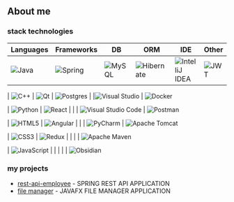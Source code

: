 ## About me
### stack technologies
| Languages | Frameworks | DB | ORM | IDE | Other |
|-----------|------------|----|-----|-----|-------|
| ![Java](https://img.shields.io/badge/java-%23ED8B00.svg?style=for-the-badge&logo=openjdk&logoColor=white) | ![Spring](https://img.shields.io/badge/spring-%236DB33F.svg?style=for-the-badge&logo=spring&logoColor=white) | ![MySQL](https://img.shields.io/badge/mysql-%2300f.svg?style=for-the-badge&logo=mysql&logoColor=white) | ![Hibernate](https://img.shields.io/badge/Hibernate-59666C?style=for-the-badge&logo=Hibernate&logoColor=white) | ![IntelliJ IDEA](https://img.shields.io/badge/IntelliJIDEA-000000.svg?style=for-the-badge&logo=intellij-idea&logoColor=white) | ![JWT](https://img.shields.io/badge/JWT-black?style=for-the-badge&logo=JSON%20web%20tokens)

| ![C++](https://img.shields.io/badge/c++-%2300599C.svg?style=for-the-badge&logo=c%2B%2B&logoColor=white) | ![Qt](https://img.shields.io/badge/Qt-%23217346.svg?style=for-the-badge&logo=Qt&logoColor=white) | ![Postgres](https://img.shields.io/badge/postgres-%23316192.svg?style=for-the-badge&logo=postgresql&logoColor=white) | |![Visual Studio](https://img.shields.io/badge/Visual%20Studio-5C2D91.svg?style=for-the-badge&logo=visual-studio&logoColor=white) | ![Docker](https://img.shields.io/badge/docker-%230db7ed.svg?style=for-the-badge&logo=docker&logoColor=white)

| ![Python](https://img.shields.io/badge/python-3670A0?style=for-the-badge&logo=python&logoColor=ffdd54) | ![React](https://img.shields.io/badge/react-%2320232a.svg?style=for-the-badge&logo=react&logoColor=%2361DAFB) | | | ![Visual Studio Code](https://img.shields.io/badge/Visual%20Studio%20Code-0078d7.svg?style=for-the-badge&logo=visual-studio-code&logoColor=white) | ![Postman](https://img.shields.io/badge/Postman-FF6C37?style=for-the-badge&logo=postman&logoColor=white)

| ![HTML5](https://img.shields.io/badge/html5-%23E34F26.svg?style=for-the-badge&logo=html5&logoColor=white) | ![Angular](https://img.shields.io/badge/angular-%23DD0031.svg?style=for-the-badge&logo=angular&logoColor=white) | | | ![PyCharm](https://img.shields.io/badge/pycharm-143?style=for-the-badge&logo=pycharm&logoColor=black&color=black&labelColor=green) | ![Apache Tomcat](https://img.shields.io/badge/apache%20tomcat-%23F8DC75.svg?style=for-the-badge&logo=apache-tomcat&logoColor=black)

| ![CSS3](https://img.shields.io/badge/css3-%231572B6.svg?style=for-the-badge&logo=css3&logoColor=white) | ![Redux](https://img.shields.io/badge/redux-%23593d88.svg?style=for-the-badge&logo=redux&logoColor=white) | | | | ![Apache Maven](https://img.shields.io/badge/Apache%20Maven-C71A36?style=for-the-badge&logo=Apache%20Maven&logoColor=white)

| ![JavaScript](https://img.shields.io/badge/javascript-%23323330.svg?style=for-the-badge&logo=javascript&logoColor=%23F7DF1E) | | | | | ![Obsidian](https://img.shields.io/badge/Obsidian-%23483699.svg?style=for-the-badge&logo=obsidian&logoColor=white)



### my projects
- [rest-api-employee](https://github.com/reshetovProg/rest-api-employee) - SPRING REST API APPLICATION
- [file manager](https://github.com/reshetovProg/fileManager/tree/master) - JAVAFX FILE MANAGER APPLICATION
